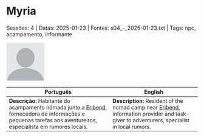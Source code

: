 
# Myria

Sessões: 4 | Datas: 2025-01-23 | Fontes: s04_-_2025-01-23.txt | Tags: npc, acampamento, informante

![Myria](docs/assets/npc/npc_blank.png)

| Português | English |
|-----------|---------|
| **Descrição:** Habitante do acampamento nómada junto a [Eribend](eribend.md), fornecedora de informações e pequenas tarefas aos aventureiros, especialista em rumores locais. | **Description:** Resident of the nomad camp near [Eribend](eribend.md), information provider and task-giver to adventurers, specialist in local rumors. |

